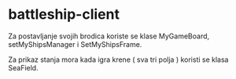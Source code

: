 battleship-client
=================

Za postavljanje svojih brodica koriste se klase MyGameBoard, setMyShipsManager i SetMyShipsFrame.

Za prikaz stanja mora kada igra krene ( sva tri polja ) koristi se klasa SeaField.